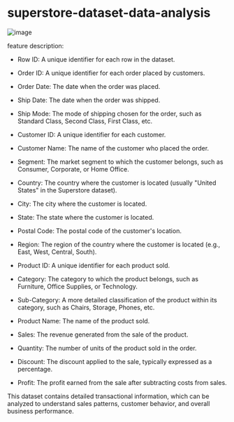 # superstore-dataset-data-analysis

![image](https://github.com/user-attachments/assets/e9d52518-5816-40e0-b8cf-312b0a149da4)


feature description:

* Row ID: A unique identifier for each row in the dataset.

* Order ID: A unique identifier for each order placed by customers.

* Order Date: The date when the order was placed.

* Ship Date: The date when the order was shipped.

* Ship Mode: The mode of shipping chosen for the order, such as Standard Class, Second Class, First Class, etc.

* Customer ID: A unique identifier for each customer.

* Customer Name: The name of the customer who placed the order.

* Segment: The market segment to which the customer belongs, such as Consumer, Corporate, or Home Office.

* Country: The country where the customer is located (usually "United States" in the Superstore dataset).

* City: The city where the customer is located.

* State: The state where the customer is located.

* Postal Code: The postal code of the customer's location.

* Region: The region of the country where the customer is located (e.g., East, West, Central, South).

* Product ID: A unique identifier for each product sold.

* Category: The category to which the product belongs, such as Furniture, Office Supplies, or Technology.

* Sub-Category: A more detailed classification of the product within its category, such as Chairs, Storage, Phones, etc.

* Product Name: The name of the product sold.

* Sales: The revenue generated from the sale of the product.

* Quantity: The number of units of the product sold in the order.

* Discount: The discount applied to the sale, typically expressed as a percentage.

* Profit: The profit earned from the sale after subtracting costs from sales.

This dataset contains detailed transactional information, which can be analyzed to understand sales patterns, customer behavior, and overall business performance.
